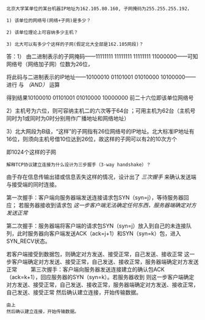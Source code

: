 ```
北京大学某单位的某台机器IP地址为162.105.80.160, 子网掩码为255.255.255.192，

1) 该单位的网络号(网络+子网)是多少？

2) 该单位理论上可容纳多少主机？

3) 北大可以有多少个这样的子网(假定北大全部是162.105网段)？
```
答：1） 由二进制表示的子网掩码——11111111 11111111 11111111 11000000——可知网络号（网络加子网）位数为26位，

将此码与二进制表示的IP地址——10100010 01101001 01010000 10100000——进行 与 *（AND）* 运算

得到结果10100010 01101001 01010000 10000000 前二十六位即该单位网络号

2）主机号为六位，则可容纳主机二的六次等于64台  ；可用主机为62台（主机号同时为1或同时为0时分别用作广播地址和网络地址）

3）北大网段为B级，“这样”的子网指有26位网络号的IP地址。北大标准IP地址有16位，则须向主机号借10位达到26位，故这样的子网可以有2的10次方个

即1024个这样的子网

```
解释TCP协议建立连接为什么设计为三步握手（3-way handshake）？
```

由于存在信息传输出错或信息丢失这样的情况，设计出了 *三次握手* 来确认发送端与接受端的同时连接。

第一次握手：客户端向服务器端发送连接请求包SYN（syn=j），等待服务器回应； 若服务器接收到请求包 *这一步客户端无法确定任何东西，服务器端确定对方发送正常*

第二次握手：服务器端将客户端的请求包SYN（syn=j）放入到自己的未连接队列，此时服务器向客户端发送ACK（ack=j+1）和SYN（syn=k）包，进入SYN_RECV状态。
     
   若客户端接受到数据包，则确定对方发送、接受正常，自己发送、接收正常
   这一步客户端确定对方发送、接受正常，自己发送、接收正常，服务器端确定对方发送正常
　　
第三次握手：客户端向服务器发送连接建立的确认包ACK（ack=k+1），回应服务器的SYN（syn=k）。若服务器收到
    则这一步客户端确定对方发送、接受正常，自己发送、接收正常，服务器端确定对方发送、接收正常，自己发送、接受正常
    然后确认建立连接，开始传输数据。
    
    由上
    然后确认建立连接，开始传输数据。


